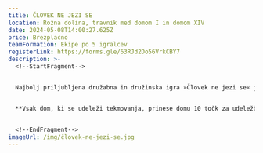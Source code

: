 ```yaml
---
title: ČLOVEK NE JEZI SE
location: Rožna dolina, travnik med domom I in domom XIV
date: 2024-05-08T14:00:27.625Z
price: Brezplačno
teamFormation: Ekipe po 5 igralcev
registerLink: https://forms.gle/63RJd2Do56VrkCBY7
description: >-
  <!--StartFragment-->


  Najbolj priljubljena družabna in družinska igra »Človek ne jezi se« je zelo enostavna za igranje. Za dodatno popestritev pri igranju, smo figurice zamenjali s študenti, pri čemer 4 študentje stojijo v polju, peti študent pa meče kocko. Ekipe so lahko moške, ženske ali mešane, vendar vsi tekmujejo v skupnem sistemu. **POZOR! Igre se lahko udeležijo le študentje iz študentskih domov, pri tem pa morajo biti vsi tekmovalci določene ekipe iz istega doma. Pri tem športu lahko za vsak dom tekmuje le po ena ekipa.**


  **Vsak dom, ki se udeleži tekmovanja, prinese domu 10 točk za udeležbo. Zmagovalni trije domovi poleg tega prejmejo še dodatne točke; 1. mesto 14 točk, 2. mesto 12 točk, ter 3. mesto 10 točk.**


  <!--EndFragment-->
imageUrl: /img/človek-ne-jezi-se.jpg
---
```

